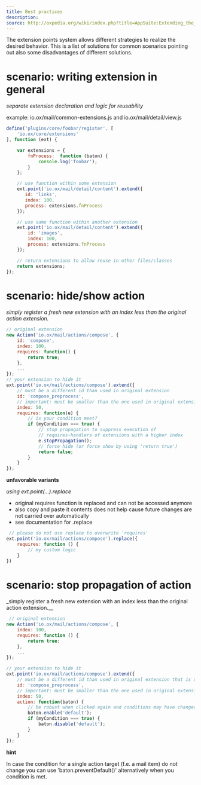 ```yaml
---
title: Best practices
description:
source: http://oxpedia.org/wiki/index.php?title=AppSuite:Extending_the_UI_(best_practices)
---
```


The extension points system allows different strategies to realize the desired behavior.
This is a list of solutions for common scenarios pointing out also some disadvantages of different solutions.

# scenario: writing extension in general

_separate extension declaration and logic for reusability_

example: io.ox/mail/common-extensions.js and io.ox/mail/detail/view.js

```javascript
define('plugins/core/foobar/register', [
    'io.ox/core/extensions'
], function (ext) {

    var extensions = {
        fnProcess:  function (baton) {
            console.log('foobar');
        }
    };

    // use function within some extension
    ext.point('io.ox/mail/detail/content').extend({
       id: 'links',
       index: 100,
       process: extensions.fnProcess
    });

    // use same function within another extension
    ext.point('io.ox/mail/detail/content').extend({
        id: 'images',
        index: 100,
        process: extensions.fnProcess
    });

    // return extensions to allow reuse in other files/classes
    return extensions;
});
```

# scenario: hide/show action

_simply register a fresh new extension with an index less than the original action extension._

```javascript
// original extension
new Action('io.ox/mail/actions/compose', {
    id: 'compose',
    index: 100,
    requires: function() {
        return true;
    },
    ...
});
// your extension to hide it
ext.point('io.ox/mail/actions/compose').extend({
    // must be a different id than used in original extension
    id: 'compose_preprocess',
    // important: must be smaller than the one used in original extension that is usually 'default'
    index: 50,
    requires: function(e) {
        // is your condition meet?
        if (myCondition === true) {
            // stop propagation to suppress execution of
            // requires-handlers of extensions with a higher index
            e.stopPropagation();
            // force hide (or force show by using 'return true')
            return false;
        }
    }
});
```

**unfavorable variants**

_using ext.point(...).replace_

- original requires function is replaced and can not be accessed anymore
- also copy and paste it contents does not help cause future changes are not carried over automatically
- see documentation for .replace

```javascript
 // please do not use replace to overwrite 'requires'
ext.point('io.ox/mail/actions/compose').replace({
    requires: function () {
        // my custom logic
    }
})
```

# scenario: stop propagation of action

\_simply register a fresh new extension with an index less than the original action extension.\_\_

```javascript
 // original extension
new Action('io.ox/mail/actions/compose', {
    index: 100,
    requires: function () {
        return true;
    },
    ...
});
```

```javascript
// your extension to hide it
ext.point('io.ox/mail/actions/compose').extend({
    // must be a different id than used in original extension that is usually 'default'
    id: 'compose_preprocess',
    // important: must be smaller than the one used in original extension
    index: 50,
    action: function(baton) {
        // be robust when clicked again and conditions may have changed
        baton.enable('default');
        if (myCondition === true) {
            baton.disable('default');
        }
    }
});
```

**hint**

In case the condition for a single action target (f.e. a mail item) do not change you can use 'baton.preventDefault()' alternatively when you condition is met.
